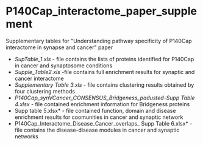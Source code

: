 # P140Cap_interactome_paper_supplement
Supplementary tables for "Understanding pathway specificity of P140Cap interactome in synapse and cancer" paper

* *SupTable_1.xls* - file contains the lists of proteins identified for P140Cap in cancer and synaptosome conditions
* *Supple_Table2.xls* -file contains full enrichment results for synaptic and cancer interactome
* *Supplementary Table 3.xls* - file contains clustering results obtained by four clustering methods
* *P140Cap_synVCancer_CONSENSUS_Bridgeness_padusted-Supp Table 4.xlsx* - file contained enrichment information for Bridgeness proteins
* Supp table 5.xlsx* - file contained function, domain and disease enrichment results for coomunities in cancer and synaptic network
* P140Cap_Interactome_Disease_Cancer_overlaps_ Supp Table 6.xlsx* -file contains the disease-disease modules in cancer and synaptic networks
